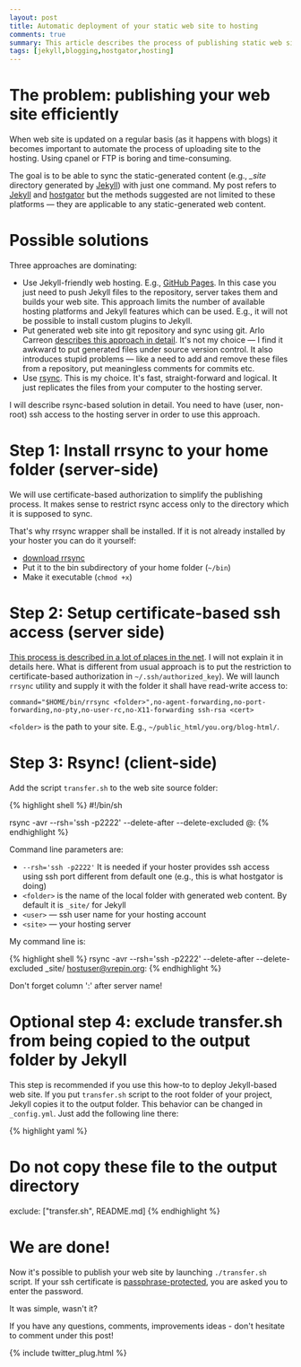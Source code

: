 ```yaml
---
layout: post
title: Automatic deployment of your static web site to hosting  
comments: true
summary: This article describes the process of publishing static web site in automated way using rsync. Publishing Jekyll-generated content to hostgator hosting is used as an example.
tags: [jekyll,blogging,hostgator,hosting]
---
```


# The problem: publishing your web site efficiently

When web site is updated on a regular basis (as it happens with blogs)  it becomes important to automate the process of uploading site to the hosting. Using cpanel or FTP is boring and
time-consuming. 

The goal is to be able to sync the static-generated content (e.g., *_site* directory generated by [Jekyll](http://jekyllrb.com/)) with just one command. My post refers to [Jekyll](http://jekyllrb.com/) and [hostgator](http://www.hostgator.com/) but the
methods suggested are not limited to these platforms &mdash; they are applicable to any static-generated web content.

<!--break-->

# Possible solutions

Three approaches are dominating:

+ Use Jekyll-friendly web hosting. E.g., [GitHub Pages](https://help.github.com/articles/using-jekyll-with-pages/). In this case you just need to push Jekyll files to the repository, server takes them and builds your web site. This approach limits the number of available hosting platforms and Jekyll features which can be used. E.g., it will not be possible to install custom plugins to Jekyll.
+ Put generated web site into git repository and sync using git. Arlo Carreon [describes this approach in detail](http://www.arlocarreon.com/blog/git/push-git-repo-into-shared-hosting-account-like-hostgator/). It's not my choice &mdash; I find it awkward to put generated files under source version control. It also introduces stupid problems &mdash; like a need to add and remove these files from a repository, put meaningless comments for commits etc.
+ Use [rsync](https://en.wikipedia.org/wiki/Rsync).  This is my choice. It's fast, straight-forward and logical. It just replicates the files from your computer to the hosting server.

I will describe rsync-based solution in detail. You need to have (user, non-root) ssh access to the hosting server in order to use this approach.

# Step 1: Install rrsync to your home folder (server-side)

We will use certificate-based authorization to simplify the publishing process. It makes sense to restrict rsync access only to the directory which it is supposed to sync.

That's why rrsync wrapper shall be installed. If it is not already installed by your hoster you can do it yourself:

- [download rrsync](http://ftp.samba.org/pub/unpacked/rsync/support/rrsync)
- Put it to the bin subdirectory of your home folder  (```~/bin```)
- Make it executable (```chmod +x```)

# Step 2: Setup certificate-based ssh access (server side)

[This process is described in a lot of places in the net](https://wiki.gentoo.org/wiki/SSH#Passwordless_Authentication). I will not explain it in details here. What is different from usual approach is to put the
restriction to certificate-based authorization in ```~/.ssh/authorized_key```). We will launch ```rrsync``` utility and supply it with the folder it shall have read-write access to:

```
command="$HOME/bin/rrsync <folder>",no-agent-forwarding,no-port-forwarding,no-pty,no-user-rc,no-X11-forwarding ssh-rsa <cert>
```

```<folder>``` is the path to your site. E.g., ```~/public_html/you.org/blog-html/```.

# Step 3: Rsync! (client-side)

Add the script ```transfer.sh``` to the web site source folder:

{% highlight shell %}
#!/bin/sh

rsync -avr --rsh='ssh -p2222' --delete-after --delete-excluded   <folder> <user>@<site>:
{% endhighlight %}

Command line parameters are:

- ```--rsh='ssh -p2222'``` It is needed if your hoster provides ssh access using ssh port different from default one (e.g., this is what hostgator is doing)
- ```<folder>``` is the name of the local folder with generated web content. By default it is ```_site/``` for Jekyll
- ```<user>``` &mdash; ssh user name for your hosting account
- ```<site>``` &mdash; your hosting server

My command line is:

{% highlight shell %}
rsync -avr --rsh='ssh -p2222' --delete-after --delete-excluded   _site/ hostuser@vrepin.org:
{% endhighlight %}

Don't forget column ':' after server name!

# Optional step 4: exclude transfer.sh from being copied to the output folder by Jekyll

This step is recommended if you use this how-to to deploy Jekyll-based web site. If you put ```transfer.sh``` script to the root folder of your project, Jekyll copies it to the output folder.
This behavior can be changed in ```_config.yml```. Just add the following line there:

{% highlight yaml %}
# Do not copy these file to the output directory
exclude: ["transfer.sh", README.md]
{% endhighlight %}

# We are done!

Now it's possible to publish your web site by launching ```./transfer.sh``` script. If your ssh certificate  is [passphrase-protected](https://martin.kleppmann.com/2013/05/24/improving-security-of-ssh-private-keys.html), you are asked you to enter the password.

It was simple, wasn't it?

If you have any questions, comments, improvements ideas - don't hesitate to comment under this post!

{% include twitter_plug.html %}
